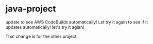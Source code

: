 # java-project
update to see AWS CodeBuilds automatically!
Let try it again to see if it updates automatically!
let's try it agian!

That change is for the other project.
